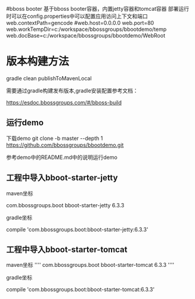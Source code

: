 #bboss booter
基于bboss booter容器，内置jetty容器和tomcat容器
部署运行时可以在config.properties中可以配置应用访问上下文和端口
web.contextPath=gencode
#web.host=0.0.0.0
web.port=80
web.workTempDir=c:/workspace/bbossgroups/bbootdemo/temp
web.docBase=c:/workspace/bbossgroups/bbootdemo/WebRoot


# 版本构建方法

gradle clean publishToMavenLocal

需要通过gradle构建发布版本,gradle安装配置参考文档：

https://esdoc.bbossgroups.com/#/bboss-build


## 运行demo
下载demo
git clone -b master --depth 1 https://github.com/bbossgroups/bbootdemo.git

参考demo中的README.md中的说明运行demo 

## 工程中导入bboot-starter-jetty
maven坐标

<dependency>
  <groupId>com.bbossgroups.boot</groupId>
  <artifactId>bboot-starter-jetty</artifactId>
  <version>6.3.3</version>
</dependency>

gradle坐标

compile 'com.bbossgroups.boot:bboot-starter-jetty:6.3.3'

## 工程中导入bboot-starter-tomcat
maven坐标
''''
<dependency>
  <groupId>com.bbossgroups.boot</groupId>
  <artifactId>bboot-starter-tomcat</artifactId>
  <version>6.3.3</version>
</dependency>
''''

gradle坐标

compile 'com.bbossgroups.boot:bboot-starter-tomcat:6.3.3'



